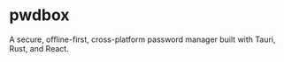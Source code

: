 # pwdbox
A secure, offline-first, cross-platform password manager built with Tauri, Rust, and React.
